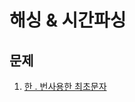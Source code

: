# 해싱 & 시간파싱

## 문제
1. [한 . 번사용한 최초문자](https://github.com/malvr00/Java-algorithm/tree/master/lecture2/stap2/stap2-1)
